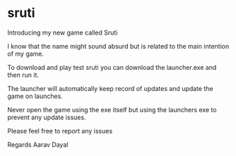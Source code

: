# sruti
Introducing my new game called Sruti

I know that the name might sound absurd but is related to the main intention of my game.

To download and play test sruti you can download the launcher.exe and then run it.

The launcher will automatically keep record of updates and update the game on launches.

Never open the game using the exe itself but using the launchers exe to prevent any update issues.

Please feel free to report any issues

Regards Aarav Dayal
